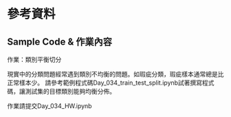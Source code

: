 # 參考資料
## Sample Code & 作業內容
作業：類別平衡切分

現實中的分類問題經常遇到類別不均衡的問題。如瑕疵分類，瑕疵樣本通常總是比正常樣本少。
請參考範例程式碼Day_034_train_test_split.ipynb試著撰寫程式碼，讓測試集的目標類別能夠均衡分佈。

作業請提交Day_034_HW.ipynb
